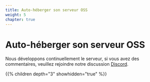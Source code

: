 ```yaml
---
title: Auto-héberger son serveur OSS
weight: 5
chapter: true
---
```


# Auto-héberger son serveur OSS

Nous développons continuellement le serveur, si vous avez des commentaires, veuillez rejoindre notre discussion [Discord](https://discord.com/invite/nDceKgxnkV).

{{% children depth="3" showhidden="true" %}}
